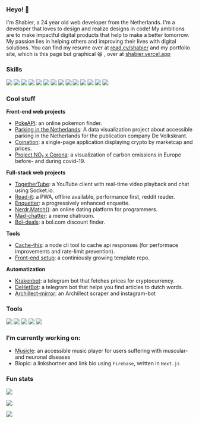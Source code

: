 ### Heyo! 👋
I'm Shabier, a 24 year old web developer from the Netherlands. I'm a developer that loves to design and realize designs in code! My ambitions are to make impactful digital products that help to make a better tomorrow. My passion lies in helping others and improving their lives with digital solutions. You can find my resume over at [read.cv/shabier](https://read.cv/shabier) and my portfolio site, which is this page but graphical 😆 , over at [shabier.vercel.app](https://shabier.vercel.app/)

### Skills
<img 
  src="https://img.shields.io/badge/HTML5-E34F26?style=for-the-badge&logo=html5&logoColor=white" 
/>
<img 
  src="https://img.shields.io/badge/CSS3-1572B6?style=for-the-badge&logo=css3&logoColor=white" 
/>
<img 
  src="https://img.shields.io/badge/JavaScript-323330?style=for-the-badge&logo=javascript&logoColor=F7DF1E" 
/>
<img 
  src="https://img.shields.io/badge/Typescript-272727?style=for-the-badge&logo=typescript&logoColor=259DFF" 
/>
<img 
  src="https://img.shields.io/badge/Node.js-333333?style=for-the-badge&logo=node.js&logoColor=76AD64" 
/>
<img 
  src="https://img.shields.io/badge/Express.js-259DFF?style=for-the-badge&logo=Javascript&logoColor=353535" 
/>
<img 
  src="https://img.shields.io/badge/Vue.js-41B883?style=for-the-badge&logo=vue.js&logoColor=35495E" 
/>
<img 
  src="https://img.shields.io/badge/React.js-1a1a1a?style=for-the-badge&logo=react&logoColor=ffcc00" 
/>
<img 
  src="https://img.shields.io/badge/Next.js-000000?style=for-the-badge&logo=react&logoColor=FFFFFF" 
/>
<img 
  src="https://img.shields.io/badge/D3.js-FD9038?style=for-the-badge&logo=D3&logoColor=FFFFFF" 
/>
<img 
  src="https://img.shields.io/badge/MongoDB-328C3B?style=for-the-badge&logo=D3&logoColor=FFFFFF" 
/>
<img 
  src="https://img.shields.io/badge/Socket.io-000000?style=for-the-badge&logo=socket.io&logoColor=FFFFFF" 
/>
<img 
  src="https://img.shields.io/badge/Markdown-000000?style=for-the-badge&logo=markdown&logoColor=white" 
/>
<img 
  src="https://img.shields.io/badge/Golang-1a1a1a?style=for-the-badge&logo=go&logoColor=00ACD7" 
/>


### Cool stuff
**Front-end web projects**
* [PokeAPI](https://pokeapi-git-master.sjagoori.vercel.app/): an online pokemon finder.
* [Parking in the Netherlands](https://github.com/sjagoori/Parking-in-the-Netherlands): A data visualization project about accessible parking in the Netherlands for the publication company De Volkskrant.
* [Coination](https://github.com/sjagoori/coination): a single-page application displaying crypto by marketcap and prices.
* [Project NO₂ x Corona](https://github.com/sjagoori/KNMI): a visualization of carbon emissions in Europe before- and during covid-19.

**Full-stack web projects**
* [TogetherTube](https://github.com/sjagoori/TogetherTube): a YouTube client with real-time video playback and chat using Socket.io.
* [Read-it](https://github.com/sjagoori/Read-it): a PWA, offline available, performance first, reddit reader.
* [Enquetter](https://github.com/sjagoori/browser-technologies-2021): a progressively enhanced enquette.
* [Nerdr.Match()](https://github.com/sjagoori/dating-app): an online dating platform for programmers.
* [Mad-chatter](https://github.com/sjagoori/mad-chatter): a meme chatroom.
* [Bol-deals](https://bol-com-git-master.sjagoori.vercel.app/): a bol.com discount finder.

**Tools**
* [Cache-this](https://www.npmjs.com/package/cache-this): a node cli tool to cache api responses (for performace improvements and rate-limit prevention).
* [Front-end setup](https://github.com/sjagoori/frontend-setup): a continiously growing template repo.

**Automatization**
* [Krakenbot](https://github.com/sjagoori/krakenbot): a telegram bot that fetches prices for cryptocurrency.
* [DeHetBot](https://github.com/sjagoori/dehetbot): a telegram bot that helps you find articles to dutch words.
* [Archillect-mirror](https://github.com/sjagoori/archillect-mirror): an Archillect scraper and instagram-bot

### Tools
<img 
  src="https://img.shields.io/badge/Windows-1a1a1a?style=for-the-badge&logo=windows&logoColor=00A8E8" 
/>
<img 
  src="https://img.shields.io/badge/MacOS-1a1a1a?style=for-the-badge&logo=apple&logoColor=585858" 
/>
<img
  src="https://img.shields.io/badge/VSCode-0074B5?style=for-the-badge&logo=Visual%20Studio%20Code&logoColor=FFFFFF"
/>
<img
  src="https://img.shields.io/badge/Git-F05032?style=for-the-badge&logo=Git&logoColor=white"
/>
<img
  src="https://img.shields.io/badge/NPM-620004?style=for-the-badge&logo=NPM&logoColor=white"
/>

### I’m currently working on:
* [Musicle](https://github.com/sjagoori/musicle): an accessible music player for users suffering with muscular- and neuronal diseases
* Biopic: a linkshortner and link bio using `Firebase`, written in `Next.js`

### Fun stats
![](https://github-readme-stats.vercel.app/api?username=sjagoori&show_icons=true)

![](https://github-readme-stats.anuraghazra1.vercel.app/api/top-langs/?username=sjagoori&layout=compact)

![](https://visitor-badge.laobi.icu/badge?page_id=sjagoori.sjagoori)



<!--START_SECTION:waka-->


<!--END_SECTION:waka-->

<!--
**sjagoori/sjagoori** is a ✨ _special_ ✨ repository because its `README.md` (this file) appears on your GitHub profile.

Here are some ideas to get you started:

- 🔭 I’m currently working on ...
- 🌱 I’m currently learning ...
- 👯 I’m looking to collaborate on ...
- 🤔 I’m looking for help with ...
- 💬 Ask me about ...
- 📫 How to reach me: ...
- 😄 Pronouns: ...
- ⚡ Fun fact: ...
-->
